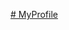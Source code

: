 [# MyProfile](https://i.giphy.com/media/v1.Y2lkPTc5MGI3NjExOTVpaWd5ZXYxbWFwMThrNXAyOTI3YnM4dDFrbXBiZWtlY3dlNTI5OSZlcD12MV9pbnRlcm5hbF9naWZfYnlfaWQmY3Q9Zw/11kEuHSQAXXiGQ/giphy.gif)
